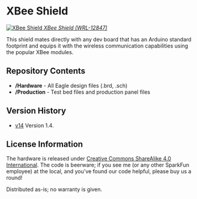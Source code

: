 XBee Shield
===========

[![XBee Shield](https://cdn.sparkfun.com//assets/parts/9/6/9/7/12847-00.jpg)
*XBee Shield (WRL-12847)*](https://www.sparkfun.com/products/12847)

This shield mates directly with any dev board that has an Arduino standard footprint and equips it with the wireless
communication capabilities using the popular XBee modules. 


Repository Contents
-------------------
* **/Hardware** - All Eagle design files (.brd, .sch)
* **/Production** - Test bed files and production panel files

Version History
---------------
* [v14](https://www.sparkfun.com/products/10854) Version 1.4. 

License Information
-------------------
The hardware is released under [Creative Commons ShareAlike 4.0 International](https://creativecommons.org/licenses/by-sa/4.0/).
The code is beerware; if you see me (or any other SparkFun employee) at the local, and you've found our code helpful, please buy us a round!

Distributed as-is; no warranty is given.
